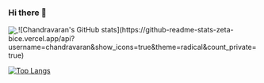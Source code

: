 ### Hi there 👋

<!--
**chandravaran/chandravaran** is a ✨ _special_ ✨ repository because its `README.md` (this file) appears on your GitHub profile.

Here are some ideas to get you started:

- 🔭 I’m currently working on ...
- 🌱 I’m currently learning ...
- 👯 I’m looking to collaborate on ...
- 🤔 I’m looking for help with ...
- 💬 Ask me about ...
- 📫 How to reach me: ...
- 😄 Pronouns: ...
- ⚡ Fun fact: ...
-->
<a href="https://github.com/chandravaran/github-readme-stats">
  <img align="center" src="github-readme-stats-zeta-bice.vercel.app/api/pin/?username=chandravaran&repo=github-readme-stats" />
</a>
<!-- [![Chandravaran's GitHub stats](https://github-readme-stats.vercel.app/api?username=chandravaran)](https://github.com/chandravaran/github-readme-stats) -->
![Chandravaran's GitHub stats](https://github-readme-stats-zeta-bice.vercel.app/api?username=chandravaran&show_icons=true&theme=radical&count_private=true)


<!-- <img align="center" src="https://github-readme-stats.vercel.app/api/top-langs/?username=chandravaran&count-private=true"/> -->
[![Top Langs](https://github-readme-stats-zeta-bice.vercel.app/api/top-langs/?username=chandravaran&show_icons=true&theme=radical&count_private=true)](https://github.com/chandravaran/github-readme-stats)



